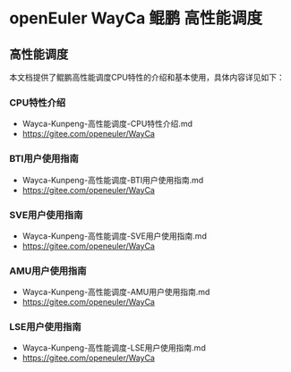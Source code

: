 # openEuler WayCa 鲲鹏 高性能调度

## 高性能调度

本文档提供了鲲鹏高性能调度CPU特性的介绍和基本使用，具体内容详见如下：

### CPU特性介绍

- Wayca-Kunpeng-高性能调度-CPU特性介绍.md
- https://gitee.com/openeuler/WayCa

### BTI用户使用指南

- Wayca-Kunpeng-高性能调度-BTI用户使用指南.md
- https://gitee.com/openeuler/WayCa

### SVE用户使用指南

- Wayca-Kunpeng-高性能调度-SVE用户使用指南.md
- https://gitee.com/openeuler/WayCa

### AMU用户使用指南

- Wayca-Kunpeng-高性能调度-AMU用户使用指南.md
- https://gitee.com/openeuler/WayCa

### LSE用户使用指南

- Wayca-Kunpeng-高性能调度-LSE用户使用指南.md
- https://gitee.com/openeuler/WayCa
